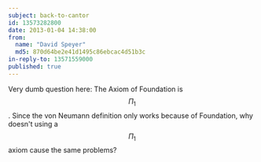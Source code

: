 ```yaml
---
subject: back-to-cantor
id: 13573282800
date: 2013-01-04 14:38:00
from:
  name: "David Speyer"
  md5: 870d64be2e41d1495c86ebcac4d51b3c
in-reply-to: 13571559000
published: true
---
```

Very dumb question here: The Axiom of Foundation is $$\Pi_1$$. Since the von Neumann definition only works because of Foundation, why doesn't using a $$\Pi_1$$ axiom cause the same problems?

